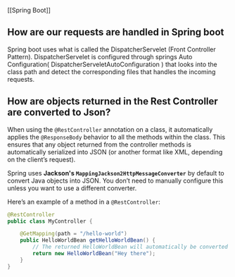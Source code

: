[[Spring Boot]]

## How are our requests are handled in Spring boot
Spring boot uses what is called the DispatcherServelet (Front Controller Pattern).
DispatcherServelet is configured through springs Auto Configuration( DispatcherServeletAutoConfiguration ) that looks into the class path and detect the corresponding files that handles the incoming requests.

## How are objects returned in the Rest Controller are converted to Json?

When using the `@RestController` annotation on a class, it automatically applies the `@ResponseBody` behavior to all the methods within the class. This ensures that any object returned from the controller methods is automatically serialized into JSON (or another format like XML, depending on the client’s request).

Spring uses **Jackson's `MappingJackson2HttpMessageConverter`** by default to convert Java objects into JSON. You don’t need to manually configure this unless you want to use a different converter.

Here’s an example of a method in a `@RestController`:

```java
@RestController
public class MyController {

    @GetMapping(path = "/hello-world")
    public HelloWorldBean getHelloWorldBean() {
        // The returned HelloWorldBean will automatically be converted to JSON
        return new HelloWorldBean("Hey there");
    }
}

```